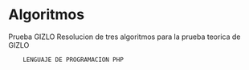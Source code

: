 # Algoritmos
Prueba GIZLO
Resolucion de tres algoritmos para la prueba teorica de GIZLO

```
    LENGUAJE DE PROGRAMACION PHP
```
